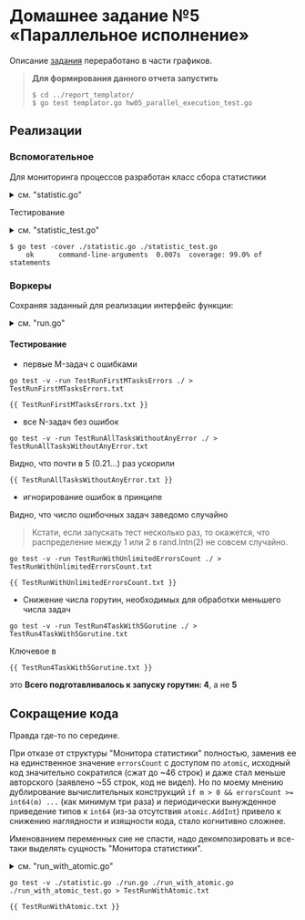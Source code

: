 # Домашнее задание №5 «Параллельное исполнение»

Описание [задания](./README.md) переработано в части графиков.

> **Для формирования данного отчета запустить**
>
> ```shell
> $ cd ../report_templator/
> $ go test templator.go hw05_parallel_execution_test.go
> ```

## Реализации

### Вспомогательное

Для мониторинга процессов разработан класс сбора статистики

<details>
<summary>см. "statistic.go"</summary>

```go
{{ statistic.go }}
```

</details>

Тестирование

<details>
<summary>см. "statistic_test.go"</summary>

```go
{{ statistic_test.go }}
```

</details>

```shell
$ go test -cover ./statistic.go ./statistic_test.go 
    ok      command-line-arguments  0.007s  coverage: 99.0% of statements
```

### Воркеры

Сохраняя заданный для реализации интерфейс функции:

<details>
<summary>см. "run.go"</summary>

```go
{{ run.go }}
```

</details>

#### Тестирование

* первые M-задач с ошибками

```shell
go test -v -run TestRunFirstMTasksErrors ./ > TestRunFirstMTasksErrors.txt
```

```text
{{ TestRunFirstMTasksErrors.txt }}
```

* все N-задач без ошибок

```shell
go test -v -run TestRunAllTasksWithoutAnyError ./ > TestRunAllTasksWithoutAnyError.txt
```

Видно, что почти в 5 (0.21...) раз ускорили

```text
{{ TestRunAllTasksWithoutAnyError.txt }}
```

* игнорирование ошибок в принципе

Видно, что число ошибочных задач заведомо случайно

> Кстати, если запускать тест несколько раз, то окажется, что распределение между 1 или 2 в rand.Intn(2) не совсем случайно.

```shell
go test -v -run TestRunWithUnlimitedErrorsCount ./ > TestRunWithUnlimitedErrorsCount.txt
```

```text
{{ TestRunWithUnlimitedErrorsCount.txt }}
```

* Снижение числа горутин, необходимых для обработки меньшего числа задач

```shell
go test -v -run TestRun4TaskWith5Gorutine ./ > TestRun4TaskWith5Gorutine.txt
```

Ключевое в

```text
{{ TestRun4TaskWith5Gorutine.txt }}
```

это **Всего подготавливалось к запуcку горутин: 4**, а не **5**

## Сокращение кода

Правда где-то по середине.

При отказе от структуры "Монитора статистики" полностью, заменив ее на единственное значение `errorsCount` c доступом по `atomic`, исходный код значительно сократился (сжат до ~46 строк) и даже стал меньше авторского (заявлено ~55 строк, код не видел). Но по моему мнению дублирование вычислительных конструкций `if m > 0 && errorsCount >= int64(m) ...` (как минимум три раза) и периодически вынужденное приведение типов к `int64` (из-за отсутствия `atomic.AddInt`) привело к снижению наглядности и изящности кода, стало когнитивно сложнее.

Именованием переменных сие не спасти, надо декомпозировать и все-таки выделять сущность "Монитора статистики".

<details>
<summary>см. "run_with_atomic.go"</summary>

```go
{{ run_with_atomic.go }}
```

</details>

```shell
go test -v ./statistic.go ./run.go ./run_with_atomic.go ./run_with_atomic_test.go > TestRunWithAtomic.txt
```

```text
{{ TestRunWithAtomic.txt }}
```

